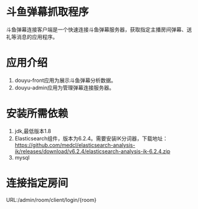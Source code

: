 # 斗鱼弹幕抓取程序
斗鱼弹幕连接客户端是一个快速连接斗鱼弹幕服务器，获取指定主播房间弹幕、送礼等消息的应用程序。
# 应用介绍
1. douyu-front应用为展示斗鱼弹幕分析数据。
2. douyu-admin应用为管理弹幕连接服务器。
# 安装所需依赖
1. jdk,最低版本1.8
2. Elasticsearch组件，版本为6.2.4。需要安装IK分词器，下载地址：https://github.com/medcl/elasticsearch-analysis-ik/releases/download/v6.2.4/elasticsearch-analysis-ik-6.2.4.zip
3. mysql
# 连接指定房间
URL:/admin/room/client/login/{room}
